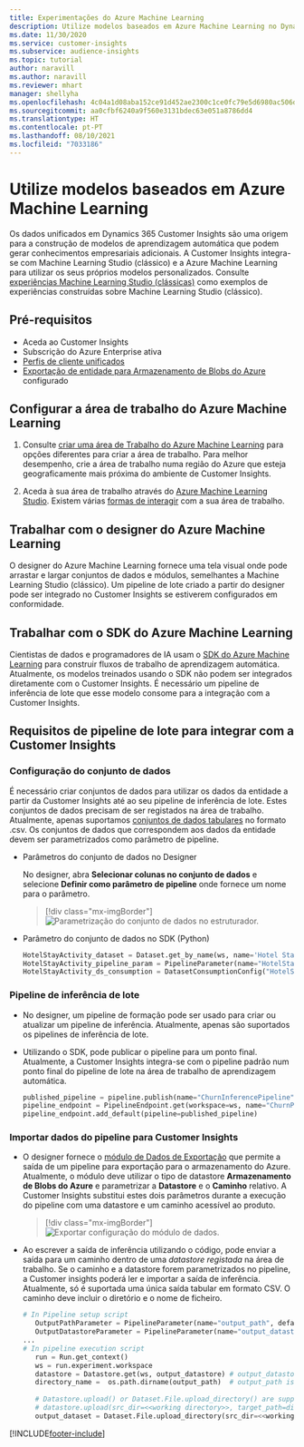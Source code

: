```yaml
---
title: Experimentações do Azure Machine Learning
description: Utilize modelos baseados em Azure Machine Learning no Dynamics 365 Customer Insights.
ms.date: 11/30/2020
ms.service: customer-insights
ms.subservice: audience-insights
ms.topic: tutorial
author: naravill
ms.author: naravill
ms.reviewer: mhart
manager: shellyha
ms.openlocfilehash: 4c04a1d08aba152ce91d452ae2300c1ce0fc79e5d6980ac506dc40d9914c9fca
ms.sourcegitcommit: aa0cfbf6240a9f560e3131bdec63e051a8786dd4
ms.translationtype: HT
ms.contentlocale: pt-PT
ms.lasthandoff: 08/10/2021
ms.locfileid: "7033186"
---
```

# <a name="use-azure-machine-learning-based-models"></a>Utilize modelos baseados em Azure Machine Learning

Os dados unificados em Dynamics 365 Customer Insights são uma origem para a construção de modelos de aprendizagem automática que podem gerar conhecimentos empresariais adicionais. A Customer Insights integra-se com Machine Learning Studio (clássico) e a Azure Machine Learning para utilizar os seus próprios modelos personalizados. Consulte [experiências Machine Learning Studio (clássicas)](machine-learning-studio-experiments.md) como exemplos de experiências construídas sobre Machine Learning Studio (clássico). 

## <a name="prerequisites"></a>Pré-requisitos

- Aceda ao Customer Insights
- Subscrição do Azure Enterprise ativa
- [Perfis de cliente unificados](data-unification.md)
- [Exportação de entidade para Armazenamento de Blobs do Azure](export-azure-blob-storage.md) configurado

## <a name="set-up-azure-machine-learning-workspace"></a>Configurar a área de trabalho do Azure Machine Learning

1. Consulte [criar uma área de Trabalho do Azure Machine Learning](/azure/machine-learning/concept-workspace#-create-a-workspace) para opções diferentes para criar a área de trabalho. Para melhor desempenho, crie a área de trabalho numa região do Azure que esteja geograficamente mais próxima do ambiente de Customer Insights.

1. Aceda à sua área de trabalho através do [Azure Machine Learning Studio](https://ml.azure.com/). Existem várias [formas de interagir](/azure/machine-learning/concept-workspace#tools-for-workspace-interaction) com a sua área de trabalho.

## <a name="work-with-azure-machine-learning-designer"></a>Trabalhar com o designer do Azure Machine Learning

O designer do Azure Machine Learning fornece uma tela visual onde pode arrastar e largar conjuntos de dados e módulos, semelhantes a Machine Learning Studio (clássico). Um pipeline de lote criado a partir do designer pode ser integrado no Customer Insights se estiverem configurados em conformidade. 
   
## <a name="working-with-azure-machine-learning-sdk"></a>Trabalhar com o SDK do Azure Machine Learning

Cientistas de dados e programadores de IA usam o [SDK do Azure Machine Learning](/python/api/overview/azure/ml/?preserve-view=true&view=azure-ml-py) para construir fluxos de trabalho de aprendizagem automática. Atualmente, os modelos treinados usando o SDK não podem ser integrados diretamente com o Customer Insights. É necessário um pipeline de inferência de lote que esse modelo consome para a integração com a Customer Insights.

## <a name="batch-pipeline-requirements-to-integrate-with-customer-insights"></a>Requisitos de pipeline de lote para integrar com a Customer Insights

### <a name="dataset-configuration"></a>Configuração do conjunto de dados

É necessário criar conjuntos de dados para utilizar os dados da entidade a partir da Customer Insights até ao seu pipeline de inferência de lote. Estes conjuntos de dados precisam de ser registados na área de trabalho. Atualmente, apenas suportamos [conjuntos de dados tabulares](/azure/machine-learning/how-to-create-register-datasets#tabulardataset) no formato .csv. Os conjuntos de dados que correspondem aos dados da entidade devem ser parametrizados como parâmetro de pipeline.
   
* Parâmetros do conjunto de dados no Designer
   
     No designer, abra **Selecionar colunas no conjunto de dados** e selecione **Definir como parâmetro de pipeline** onde fornece um nome para o parâmetro.

     > [!div class="mx-imgBorder"]
     > ![Parametrização do conjunto de dados no estruturador.](media/intelligence-designer-dataset-parameters.png "Parametrização do conjunto de dados no designer")
   
* Parâmetro do conjunto de dados no SDK (Python)
   
   ```python
   HotelStayActivity_dataset = Dataset.get_by_name(ws, name='Hotel Stay Activity Data')
   HotelStayActivity_pipeline_param = PipelineParameter(name="HotelStayActivity_pipeline_param", default_value=HotelStayActivity_dataset)
   HotelStayActivity_ds_consumption = DatasetConsumptionConfig("HotelStayActivity_dataset", HotelStayActivity_pipeline_param)
   ```

### <a name="batch-inference-pipeline"></a>Pipeline de inferência de lote
  
* No designer, um pipeline de formação pode ser usado para criar ou atualizar um pipeline de inferência. Atualmente, apenas são suportados os pipelines de inferência de lote.

* Utilizando o SDK, pode publicar o pipeline para um ponto final. Atualmente, a Customer Insights integra-se com o pipeline padrão num ponto final do pipeline de lote na área de trabalho de aprendizagem automática.
   
   ```python
   published_pipeline = pipeline.publish(name="ChurnInferencePipeline", description="Published Churn Inference pipeline")
   pipeline_endpoint = PipelineEndpoint.get(workspace=ws, name="ChurnPipelineEndpoint") 
   pipeline_endpoint.add_default(pipeline=published_pipeline)
   ```

### <a name="import-pipeline-data-into-customer-insights"></a>Importar dados do pipeline para Customer Insights

* O designer fornece o [módulo de Dados de Exportação](/azure/machine-learning/algorithm-module-reference/export-data) que permite a saída de um pipeline para exportação para o armazenamento do Azure. Atualmente, o módulo deve utilizar o tipo de datastore **Armazenamento de Blobs do Azure** e parametrizar a **Datastore** e o **Caminho** relativo. A Customer Insights substitui estes dois parâmetros durante a execução do pipeline com uma datastore e um caminho acessível ao produto.
   > [!div class="mx-imgBorder"]
   > ![Exportar configuração do módulo de dados.](media/intelligence-designer-importdata.png "Exportar configuração do módulo de dados")
   
* Ao escrever a saída de inferência utilizando o código, pode enviar a saída para um caminho dentro de uma *datastore registada* na área de trabalho. Se o caminho e a datastore forem parametrizados no pipeline, a Customer insights poderá ler e importar a saída de inferência. Atualmente, só é suportada uma única saída tabular em formato CSV. O caminho deve incluir o diretório e o nome de ficheiro.

   ```python
   # In Pipeline setup script
      OutputPathParameter = PipelineParameter(name="output_path", default_value="HotelChurnOutput/HotelChurnOutput.csv")
      OutputDatastoreParameter = PipelineParameter(name="output_datastore", default_value="workspaceblobstore")
   ...
   # In pipeline execution script
      run = Run.get_context()
      ws = run.experiment.workspace
      datastore = Datastore.get(ws, output_datastore) # output_datastore is parameterized
      directory_name =  os.path.dirname(output_path)  # output_path is parameterized.
      
      # Datastore.upload() or Dataset.File.upload_directory() are supported methods to uplaod the data
      # datastore.upload(src_dir=<<working directory>>, target_path=directory_name, overwrite=False, show_progress=True)
      output_dataset = Dataset.File.upload_directory(src_dir=<<working directory>>, target = (datastore, directory_name)) # Remove trailing "/" from directory_name
   ```


[!INCLUDE[footer-include](../includes/footer-banner.md)]